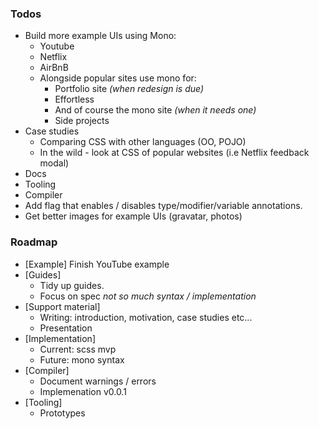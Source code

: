 ### Todos

- Build more example UIs using Mono:
    - Youtube
    - Netflix
    - AirBnB
    - Alongside popular sites use mono for:
        - Portfolio site *(when redesign is due)*
        - Effortless
        - And of course the mono site *(when it needs one)*
        - Side projects
- Case studies
    - Comparing CSS with other languages (OO, POJO)
    - In the wild - look at CSS of popular websites (i.e Netflix feedback modal)
- Docs
- Tooling
- Compiler
- Add flag that enables / disables type/modifier/variable annotations.
- Get better images for example UIs (gravatar, photos)

### Roadmap

- [Example] Finish YouTube example
- [Guides]
    - Tidy up guides.
    - Focus on spec *not so much syntax / implementation*
- [Support material]
    - Writing: introduction, motivation, case studies etc...
    - Presentation
- [Implementation]
    - Current: scss mvp
    - Future: mono syntax
- [Compiler]
    - Document warnings / errors
    - Implemenation v0.0.1
- [Tooling]
    - Prototypes